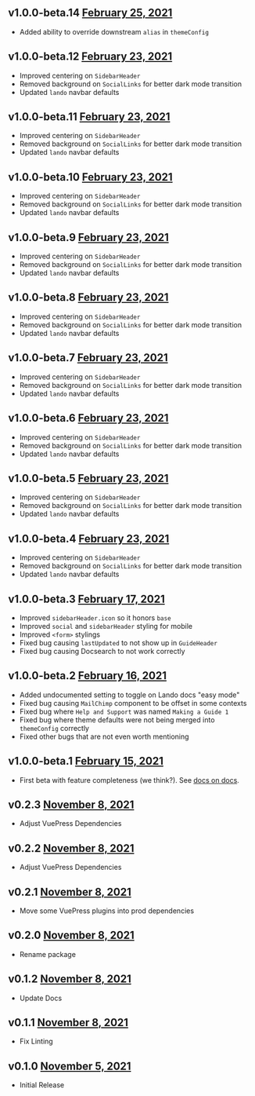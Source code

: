 v1.0.0-beta.14 [February 25, 2021](https://github.com/lando/vuepress-theme-default-plus/releases/tag/v1.0.0-beta.14)
-------------------------------

* Added ability to override downstream `alias` in `themeConfig`

v1.0.0-beta.12 [February 23, 2021](https://github.com/lando/vuepress-theme-default-plus/releases/tag/v1.0.0-beta.12)
-------------------------------

* Improved centering on `SidebarHeader`
* Removed background on `SocialLinks` for better dark mode transition
* Updated `lando` navbar defaults

v1.0.0-beta.11 [February 23, 2021](https://github.com/lando/vuepress-theme-default-plus/releases/tag/v1.0.0-beta.11)
-------------------------------

* Improved centering on `SidebarHeader`
* Removed background on `SocialLinks` for better dark mode transition
* Updated `lando` navbar defaults

v1.0.0-beta.10 [February 23, 2021](https://github.com/lando/vuepress-theme-default-plus/releases/tag/v1.0.0-beta.10)
-------------------------------

* Improved centering on `SidebarHeader`
* Removed background on `SocialLinks` for better dark mode transition
* Updated `lando` navbar defaults

v1.0.0-beta.9 [February 23, 2021](https://github.com/lando/vuepress-theme-default-plus/releases/tag/v1.0.0-beta.9)
-------------------------------

* Improved centering on `SidebarHeader`
* Removed background on `SocialLinks` for better dark mode transition
* Updated `lando` navbar defaults

v1.0.0-beta.8 [February 23, 2021](https://github.com/lando/vuepress-theme-default-plus/releases/tag/v1.0.0-beta.8)
-------------------------------

* Improved centering on `SidebarHeader`
* Removed background on `SocialLinks` for better dark mode transition
* Updated `lando` navbar defaults

v1.0.0-beta.7 [February 23, 2021](https://github.com/lando/vuepress-theme-default-plus/releases/tag/v1.0.0-beta.7)
-------------------------------

* Improved centering on `SidebarHeader`
* Removed background on `SocialLinks` for better dark mode transition
* Updated `lando` navbar defaults

v1.0.0-beta.6 [February 23, 2021](https://github.com/lando/vuepress-theme-default-plus/releases/tag/v1.0.0-beta.6)
-------------------------------

* Improved centering on `SidebarHeader`
* Removed background on `SocialLinks` for better dark mode transition
* Updated `lando` navbar defaults

v1.0.0-beta.5 [February 23, 2021](https://github.com/lando/vuepress-theme-default-plus/releases/tag/v1.0.0-beta.5)
-------------------------------

* Improved centering on `SidebarHeader`
* Removed background on `SocialLinks` for better dark mode transition
* Updated `lando` navbar defaults

v1.0.0-beta.4 [February 23, 2021](https://github.com/lando/vuepress-theme-default-plus/releases/tag/v1.0.0-beta.4)
-------------------------------

* Improved centering on `SidebarHeader`
* Removed background on `SocialLinks` for better dark mode transition
* Updated `lando` navbar defaults

v1.0.0-beta.3 [February 17, 2021](https://github.com/lando/vuepress-theme-default-plus/releases/tag/v1.0.0-beta.3)
---------------------------------

* Improved `sidebarHeader.icon` so it honors `base`
* Improved `social` and `sidebarHeader` styling for mobile
* Improved `<form>` stylings
* Fixed bug causing `lastUpdated` to not show up in `GuideHeader`
* Fixed bug causing Docsearch to not work correctly

v1.0.0-beta.2 [February 16, 2021](https://github.com/lando/vuepress-theme-default-plus/releases/tag/v1.0.0-beta.2)
---------------------------------

* Added undocumented setting to toggle on Lando docs "easy mode"
* Fixed bug causing `MailChimp` component to be offset in some contexts
* Fixed bug where `Help and Support` was named `Making a Guide 1`
* Fixed bug where theme defaults were not being merged into `themeConfig` correctly
* Fixed other bugs that are not even worth mentioning

v1.0.0-beta.1 [February 15, 2021](https://github.com/lando/vuepress-theme-default-plus/releases/tag/v1.0.0-beta.1)
---------------------------------

* First beta with feature completeness (we think?). See [docs on docs](https://vuepress-theme-default-plus.lando.dev/).

v0.2.3 [November 8, 2021](https://github.com/lando/vuepress-theme-default-plus/releases/tag/v0.2.3)
------------------------

* Adjust VuePress Dependencies

v0.2.2 [November 8, 2021](https://github.com/lando/vuepress-theme-default-plus/releases/tag/v0.2.2)
------------------------

* Adjust VuePress Dependencies

v0.2.1 [November 8, 2021](https://github.com/lando/vuepress-theme-default-plus/releases/tag/v0.2.1)
------------------------

* Move some VuePress plugins into prod dependencies

v0.2.0 [November 8, 2021](https://github.com/lando/vuepress-theme-default-plus/releases/tag/v0.2.0)
------------------------

* Rename package

v0.1.2 [November 8, 2021](https://github.com/lando/vuepress-theme-default-plus/releases/tag/v0.1.2)
------------------------

* Update Docs

v0.1.1 [November 8, 2021](https://github.com/lando/vuepress-theme-default-plus/releases/tag/v0.1.1)
------------------------

* Fix Linting

v0.1.0 [November 5, 2021](https://github.com/lando/vuepress-theme-default-plus/releases/tag/v0.1.0)
------------------------

* Initial Release
